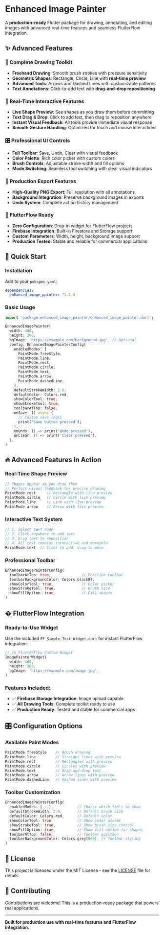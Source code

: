 # Enhanced Image Painter

A **production-ready** Flutter package for drawing, annotating, and editing images with advanced real-time features and seamless FlutterFlow integration.

## ✨ **Advanced Features**

### 🎨 **Complete Drawing Toolkit**
- **Freehand Drawing**: Smooth brush strokes with pressure sensitivity
- **Geometric Shapes**: Rectangle, Circle, Line with **real-time preview**
- **Advanced Tools**: Arrows and Dashed Lines with customizable patterns
- **Text Annotations**: Click-to-add text with **drag-and-drop repositioning**

### 🔄 **Real-Time Interactive Features**
- **Live Shape Preview**: See shapes as you draw them before committing
- **Text Drag & Drop**: Click to add text, then drag to reposition anywhere
- **Instant Visual Feedback**: All tools provide immediate visual response
- **Smooth Gesture Handling**: Optimized for touch and mouse interactions

### 🎛️ **Professional UI Controls**
- **Full Toolbar**: Save, Undo, Clear with visual feedback
- **Color Palette**: Rich color picker with custom colors
- **Brush Controls**: Adjustable stroke width and fill options
- **Mode Switching**: Seamless tool switching with clear visual indicators

### 💾 **Production Export Features**
- **High-Quality PNG Export**: Full resolution with all annotations
- **Background Integration**: Preserve background images in exports
- **Undo System**: Complete action history management

### 📱 **FlutterFlow Ready**
- **Zero Configuration**: Drop-in widget for FlutterFlow projects
- **Firebase Integration**: Built-in Firestore and Storage support
- **Custom Parameters**: Width, height, background image support
- **Production Tested**: Stable and reliable for commercial applications

## 🚀 **Quick Start**

### Installation

Add to your `pubspec.yaml`:

```yaml
dependencies:
  enhanced_image_painter: ^1.2.4
```

### Basic Usage

```dart
import 'package:enhanced_image_painter/enhanced_image_painter.dart';

EnhancedImagePainter(
  width: 400,
  height: 300,
  bgImage: 'https://example.com/background.jpg', // Optional
  config: EnhancedImagePainterConfig(
    enabledModes: [
      PaintMode.freeStyle,
      PaintMode.line,
      PaintMode.rect,
      PaintMode.circle,
      PaintMode.text,
      PaintMode.arrow,
      PaintMode.dashedLine,
    ],
    defaultStrokeWidth: 3.0,
    defaultColor: Colors.red,
    showColorTool: true,
    showStrokeTool: true,
    toolbarAtTop: false,
    onSave: () async {
      // Custom save logic
      print('Save button pressed');
    },
    onUndo: () => print('Undo pressed'),
    onClear: () => print('Clear pressed'),
  ),
)
```

## 🔥 **Advanced Features in Action**

### Real-Time Shape Preview
```dart
// Shapes appear as you draw them
// Perfect visual feedback for precise drawing
PaintMode.rect     // Rectangle with live preview
PaintMode.circle   // Circle with live preview  
PaintMode.line     // Line with live preview
PaintMode.arrow    // Arrow with live preview
```

### Interactive Text System
```dart
// 1. Select text mode
// 2. Click anywhere to add text
// 3. Drag text to reposition
// 4. All text remains interactive and moveable
PaintMode.text  // Click to add, drag to move
```

### Professional Toolbar
```dart
EnhancedImagePainterConfig(
  toolbarAtTop: true,              // Position toolbar
  toolbarBackgroundColor: Colors.black87,
  showColorTool: true,             // Color picker
  showStrokeTool: true,            // Brush size
  showFillOption: true,            // Fill shapes
)
```

## � **FlutterFlow Integration**

### Ready-to-Use Widget
Use the included `FF_Simple_Test_Widget.dart` for instant FlutterFlow integration:

```dart
// In FlutterFlow Custom Widget
ImagePainterWidget(
  width: 400,
  height: 300,
  bgImage: 'https://example.com/image.jpg',
)
```

### Features Included:
- ✅ **Firebase Storage Integration**: Image upload capable
- ✅ **All Drawing Tools**: Complete toolkit ready to use
- ✅ **Production Ready**: Tested and stable for commercial apps

## 🎛️ **Configuration Options**

### Available Paint Modes
```dart
PaintMode.freeStyle    // Brush drawing
PaintMode.line         // Straight lines with preview
PaintMode.rect         // Rectangles with preview  
PaintMode.circle       // Circles with preview
PaintMode.text         // Drag-and-drop text
PaintMode.arrow        // Arrow lines with preview
PaintMode.dashedLine   // Dashed lines with preview
```

### Toolbar Customization
```dart
EnhancedImagePainterConfig(
  enabledModes: [...],           // Choose which tools to show
  defaultStrokeWidth: 3.0,       // Default brush size
  defaultColor: Colors.red,      // Default color
  showColorTool: true,           // Show color picker
  showStrokeTool: true,          // Show brush size control
  showFillOption: true,          // Show fill option for shapes
  toolbarAtTop: false,           // Toolbar position
  toolbarBackgroundColor: Colors.grey[800], // Toolbar styling
)
```

## 📄 **License**

This project is licensed under the MIT License - see the [LICENSE](LICENSE) file for details.

## 🤝 **Contributing**

Contributions are welcome! This is a production-ready package that powers real applications.

---

**Built for production use with real-time features and FlutterFlow integration.**